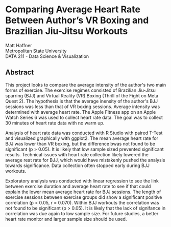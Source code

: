 # Comparing Average Heart Rate Between Author’s VR Boxing and Brazilian Jiu-Jitsu Workouts

Matt Haffner\
Metropolitan State University\
DATA 211 - Data Science & Visualization

## Abstract

This project looks to compare the average intensity of the author's two main forms of exercise. The exercise regimes consisted of Brazilian Jiu-Jitsu sparring (BJJ) and Virtual Reality (VR) Boxing (Thrill of the Fight on Meta Quest 2). The hypothesis is that the average inensity of the author's BJJ sessions was less than that of VR boxing sessions. Average intensity was determined with average heart rate. The Apple Fitness app on an Apple Watch Series 6 was used to collect heart rate data. The goal was to collect 30 minutes of heart rate data with no warm up.

Analysis of heart rate data was conducted with R Studio with paired T-Test and visualized graphically with ggplot2. The mean average heart rate for BJJ was lower than VR boxing, but the difference bwas not found to be significant (p > 0.05). It is likely that low sample sized prevented significant results. Technical issues with heart rate collection likely lowered the average reat rate for BJJ, which would have mistakenly pushed the analysis towards significance. Data collection often stopped early during BJJ workouts.

Exploratory analysis was conducted with linear regression to see the link between exercise duration and average heart rate to see if that could explain the lower mean average heart rate for BJJ sessions. The length of exercise sessions between exercise groups did show a significant positive correlation (p < 0.05, r = 0.070). Within BJJ workouts the correlation was not found to be significant (p > 0.05). It is likely that the lack of signifance in correlation was due again to low sample size. For future studies, a better heart rate monitor and larger sample size should be used.
